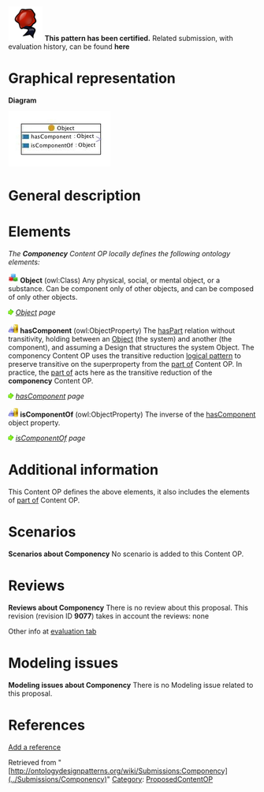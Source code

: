 [![](../images/thumb/b/b5/Certified.png/70px-Certified.png)](../Image/Certified.png "Certified.png") __This pattern has been certified.__
Related submission, with evaluation history, can be found __here__





#  Graphical representation


__Diagram__




[![Image:componency.jpg](../images/f/fc/Componency.jpg)](../Image/Componency.jpg "Image:componency.jpg")




#  General description


  




#  Elements


_The __Componency__ Content OP locally defines the following ontology elements:_




[![Class](../images/thumb/2/27/Class.gif/20px-Class.gif)](../Image/Class.gif "Class") __Object__ (owl:Class) Any physical, social, or mental object, or a substance. Can be component only of other objects, and can be composed of only other objects. 



 [![](../images/thumb/8/87/ArrowRight.gif/11px-ArrowRight.gif)](../Image/ArrowRight.gif "ArrowRight.gif") _[Object](../Submissions/Componency/Object "Submissions:Componency/Object") page_

[![ObjectProperty](../images/thumb/c/c3/ObjectProperty.gif/20px-ObjectProperty.gif)](../Image/ObjectProperty.gif "ObjectProperty") __hasComponent__ (owl:ObjectProperty) The  [hasPart](../Submissions/PartOf/hasPart "Submissions:PartOf/hasPart") relation without transitivity, holding between an  [Object](../Submissions/Componency/Object "Submissions:Componency/Object") (the system) and another (the component), and assuming a Design that structures the system Object. 
The componency Content OP uses the transitive reduction  [logical pattern](../Category/LogicalOP "Category:LogicalOP") to preserve transitive on the superproperty from the [part of](../Submissions/PartOf "Submissions:PartOf") Content OP. In practice, the [part of](../Submissions/PartOf "Submissions:PartOf") acts here as the transitive reduction of the  __componency__ Content OP. 



 [![](../images/thumb/8/87/ArrowRight.gif/11px-ArrowRight.gif)](../Image/ArrowRight.gif "ArrowRight.gif") _[hasComponent](../Submissions/Componency/hasComponent "Submissions:Componency/hasComponent") page_

[![ObjectProperty](../images/thumb/c/c3/ObjectProperty.gif/20px-ObjectProperty.gif)](../Image/ObjectProperty.gif "ObjectProperty") __isComponentOf__ (owl:ObjectProperty) The inverse of the  [hasComponent](../Submissions/Componency/hasComponent "Submissions:Componency/hasComponent")  object property. 



 [![](../images/thumb/8/87/ArrowRight.gif/11px-ArrowRight.gif)](../Image/ArrowRight.gif "ArrowRight.gif") _[isComponentOf](../Submissions/Componency/isComponentOf "Submissions:Componency/isComponentOf") page_
#  Additional information


This Content OP defines the above elements, it also includes the elements of  [part of](../Submissions/PartOf "Submissions:PartOf") Content OP.



#  Scenarios



__Scenarios about Componency__
No scenario is added to this Content OP.




#  Reviews



__Reviews about Componency__
There is no review about this proposal.
This revision (revision ID __9077__) takes in account the reviews: none


Other info at [evaluation tab](http://ontologydesignpatterns.org/wiki/index.php?title=Submissions:Componency&action=evaluation "http://ontologydesignpatterns.org/wiki/index.php?title=Submissions:Componency&action=evaluation")




  




#  Modeling issues



__Modeling issues about Componency__
There is no Modeling issue related to this proposal.




  




#  References


[Add a reference](index.php@title=Odp%253AAdd_reference&subject=../Submissions/Componency "http://ontologydesignpatterns.org/wiki/index.php?title=Odp:Add_reference&subject=Submissions%3AComponency")


  






Retrieved from "[http://ontologydesignpatterns.org/wiki/Submissions:Componency](../Submissions/Componency)"
 [Category](http://ontologydesignpatterns.org/wiki/Special:Categories "Special:Categories"): [ProposedContentOP](../Category/ProposedContentOP "Category:ProposedContentOP")